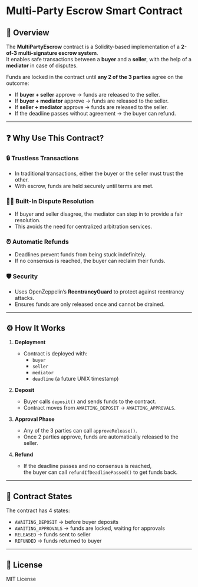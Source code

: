 # Multi-Party Escrow Smart Contract

## 📌 Overview

The **MultiPartyEscrow** contract is a Solidity-based implementation of a **2-of-3 multi-signature escrow system**.  
It enables safe transactions between a **buyer** and a **seller**, with the help of a **mediator** in case of disputes.

Funds are locked in the contract until **any 2 of the 3 parties** agree on the outcome:

- If **buyer + seller** approve → funds are released to the seller.
- If **buyer + mediator** approve → funds are released to the seller.
- If **seller + mediator** approve → funds are released to the seller.
- If the deadline passes without agreement → the buyer can refund.
 
---

## ❓ Why Use This Contract?

### 🔒 Trustless Transactions

- In traditional transactions, either the buyer or the seller must trust the other.
- With escrow, funds are held securely until terms are met.

### 🧑‍⚖️ Built-In Dispute Resolution

- If buyer and seller disagree, the mediator can step in to provide a fair resolution.
- This avoids the need for centralized arbitration services.

### ⏰ Automatic Refunds

- Deadlines prevent funds from being stuck indefinitely.
- If no consensus is reached, the buyer can reclaim their funds.

### 🛡️ Security

- Uses OpenZeppelin’s **ReentrancyGuard** to protect against reentrancy attacks.
- Ensures funds are only released once and cannot be drained.

---

## ⚙️ How It Works

1. **Deployment**

   - Contract is deployed with:
     - `buyer`
     - `seller`
     - `mediator`
     - `deadline` (a future UNIX timestamp)

2. **Deposit**

   - Buyer calls `deposit()` and sends funds to the contract.
   - Contract moves from `AWAITING_DEPOSIT` → `AWAITING_APPROVALS`.

3. **Approval Phase**

   - Any of the 3 parties can call `approveRelease()`.
   - Once 2 parties approve, funds are automatically released to the seller.

4. **Refund**
   - If the deadline passes and no consensus is reached,  
     the buyer can call `refundIfDeadlinePassed()` to get funds back.

---

## 📜 Contract States

The contract has 4 states:

- `AWAITING_DEPOSIT` → before buyer deposits
- `AWAITING_APPROVALS` → funds are locked, waiting for approvals
- `RELEASED` → funds sent to seller
- `REFUNDED` → funds returned to buyer

---

## 📄 License

MIT License
